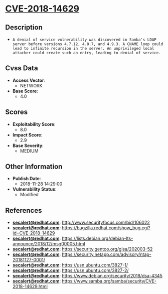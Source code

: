 
# [CVE-2018-14629](https://cve.mitre.org/cgi-bin/cvename.cgi?name=CVE-2018-14629)

## Description

- `A denial of service vulnerability was discovered in Samba's LDAP server before versions 4.7.12, 4.8.7, and 4.9.3. A CNAME loop could lead to infinite recursion in the server. An unprivileged local attacker could create such an entry, leading to denial of service.`

## Cvss Data

- **Access Vector**:
  - NETWORK
- **Base Score**:
  - 4.0

## Scores

- **Exploitability Score**:
  - 8.0
- **Impact Score**:
  - 2.9
- **Base Severity**:
  - MEDIUM

## Other Information

- **Publish Date**:
  - 2018-11-28 14:29:00
- **Vulnerability Status**:
  - Modified

## References

- **secalert@redhat.com**: http://www.securityfocus.com/bid/106022
- **secalert@redhat.com**: https://bugzilla.redhat.com/show_bug.cgi?id=CVE-2018-14629
- **secalert@redhat.com**: https://lists.debian.org/debian-lts-announce/2018/12/msg00005.html
- **secalert@redhat.com**: https://security.gentoo.org/glsa/202003-52
- **secalert@redhat.com**: https://security.netapp.com/advisory/ntap-20181127-0001/
- **secalert@redhat.com**: https://usn.ubuntu.com/3827-1/
- **secalert@redhat.com**: https://usn.ubuntu.com/3827-2/
- **secalert@redhat.com**: https://www.debian.org/security/2018/dsa-4345
- **secalert@redhat.com**: https://www.samba.org/samba/security/CVE-2018-14629.html
